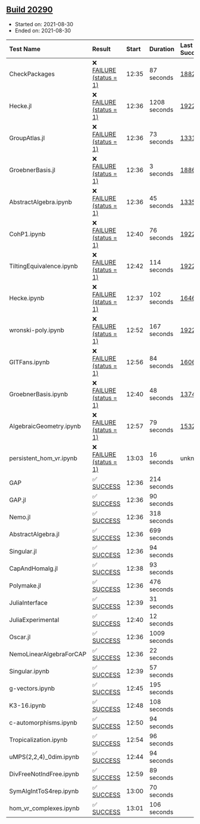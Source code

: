 ## [Build 20290](https://oscarci.mathematik.uni-kl.de/job/oscar/20290/)

* Started on: 2021-08-30
* Ended on: 2021-08-30

| Test Name    | Result | Start | Duration | Last Success | First Failure |
|:-------------|:-------|:------|:---------|:-------------|:--------------|
| CheckPackages | ❌ [FAILURE (status = 1)](https://oscarci.mathematik.uni-kl.de/job/oscar/20290/artifact/logs/build-20290/CheckPackages.log) | 12:35 | 87 seconds | [18822](https://oscarci.mathematik.uni-kl.de/job/oscar/18822/) | [18823](https://oscarci.mathematik.uni-kl.de/job/oscar/18823/) |
| Hecke.jl | ❌ [FAILURE (status = 1)](https://oscarci.mathematik.uni-kl.de/job/oscar/20290/artifact/logs/build-20290/Hecke.jl.log) | 12:36 | 1208 seconds | [19222](https://oscarci.mathematik.uni-kl.de/job/oscar/19222/) | [20152](https://oscarci.mathematik.uni-kl.de/job/oscar/20152/) |
| GroupAtlas.jl | ❌ [FAILURE (status = 1)](https://oscarci.mathematik.uni-kl.de/job/oscar/20290/artifact/logs/build-20290/GroupAtlas.jl.log) | 12:36 | 73 seconds | [13311](https://oscarci.mathematik.uni-kl.de/job/oscar/13311/) | [13312](https://oscarci.mathematik.uni-kl.de/job/oscar/13312/) |
| GroebnerBasis.jl | ❌ [FAILURE (status = 1)](https://oscarci.mathematik.uni-kl.de/job/oscar/20290/artifact/logs/build-20290/GroebnerBasis.jl.log) | 12:36 | 3 seconds | [18864](https://oscarci.mathematik.uni-kl.de/job/oscar/18864/) | [18865](https://oscarci.mathematik.uni-kl.de/job/oscar/18865/) |
| AbstractAlgebra.ipynb | ❌ [FAILURE (status = 1)](https://oscarci.mathematik.uni-kl.de/job/oscar/20290/artifact/logs/build-20290/AbstractAlgebra.ipynb.log) | 12:36 | 45 seconds | [13355](https://oscarci.mathematik.uni-kl.de/job/oscar/13355/) | [13356](https://oscarci.mathematik.uni-kl.de/job/oscar/13356/) |
| CohP1.ipynb | ❌ [FAILURE (status = 1)](https://oscarci.mathematik.uni-kl.de/job/oscar/20290/artifact/logs/build-20290/CohP1.ipynb.log) | 12:40 | 76 seconds | [19222](https://oscarci.mathematik.uni-kl.de/job/oscar/19222/) | [20152](https://oscarci.mathematik.uni-kl.de/job/oscar/20152/) |
| TiltingEquivalence.ipynb | ❌ [FAILURE (status = 1)](https://oscarci.mathematik.uni-kl.de/job/oscar/20290/artifact/logs/build-20290/TiltingEquivalence.ipynb.log) | 12:42 | 114 seconds | [19222](https://oscarci.mathematik.uni-kl.de/job/oscar/19222/) | [20152](https://oscarci.mathematik.uni-kl.de/job/oscar/20152/) |
| Hecke.ipynb | ❌ [FAILURE (status = 1)](https://oscarci.mathematik.uni-kl.de/job/oscar/20290/artifact/logs/build-20290/Hecke.ipynb.log) | 12:37 | 102 seconds | [16463](https://oscarci.mathematik.uni-kl.de/job/oscar/16463/) | [16464](https://oscarci.mathematik.uni-kl.de/job/oscar/16464/) |
| wronski-poly.ipynb | ❌ [FAILURE (status = 1)](https://oscarci.mathematik.uni-kl.de/job/oscar/20290/artifact/logs/build-20290/wronski-poly.ipynb.log) | 12:52 | 167 seconds | [19222](https://oscarci.mathematik.uni-kl.de/job/oscar/19222/) | [20152](https://oscarci.mathematik.uni-kl.de/job/oscar/20152/) |
| GITFans.ipynb | ❌ [FAILURE (status = 1)](https://oscarci.mathematik.uni-kl.de/job/oscar/20290/artifact/logs/build-20290/GITFans.ipynb.log) | 12:56 | 84 seconds | [16068](https://oscarci.mathematik.uni-kl.de/job/oscar/16068/) | [16069](https://oscarci.mathematik.uni-kl.de/job/oscar/16069/) |
| GroebnerBasis.ipynb | ❌ [FAILURE (status = 1)](https://oscarci.mathematik.uni-kl.de/job/oscar/20290/artifact/logs/build-20290/GroebnerBasis.ipynb.log) | 12:40 | 48 seconds | [13748](https://oscarci.mathematik.uni-kl.de/job/oscar/13748/) | [13749](https://oscarci.mathematik.uni-kl.de/job/oscar/13749/) |
| AlgebraicGeometry.ipynb | ❌ [FAILURE (status = 1)](https://oscarci.mathematik.uni-kl.de/job/oscar/20290/artifact/logs/build-20290/AlgebraicGeometry.ipynb.log) | 12:57 | 79 seconds | [15322](https://oscarci.mathematik.uni-kl.de/job/oscar/15322/) | [15323](https://oscarci.mathematik.uni-kl.de/job/oscar/15323/) |
| persistent_hom_vr.ipynb | ❌ [FAILURE (status = 1)](https://oscarci.mathematik.uni-kl.de/job/oscar/20290/artifact/logs/build-20290/persistent_hom_vr.ipynb.log) | 13:03 | 16 seconds | unknown | unknown |
| GAP | ✅ [SUCCESS](https://oscarci.mathematik.uni-kl.de/job/oscar/20290/artifact/logs/build-20290/GAP.log) | 12:36 | 214 seconds |  |  |
| GAP.jl | ✅ [SUCCESS](https://oscarci.mathematik.uni-kl.de/job/oscar/20290/artifact/logs/build-20290/GAP.jl.log) | 12:36 | 90 seconds |  |  |
| Nemo.jl | ✅ [SUCCESS](https://oscarci.mathematik.uni-kl.de/job/oscar/20290/artifact/logs/build-20290/Nemo.jl.log) | 12:36 | 318 seconds |  |  |
| AbstractAlgebra.jl | ✅ [SUCCESS](https://oscarci.mathematik.uni-kl.de/job/oscar/20290/artifact/logs/build-20290/AbstractAlgebra.jl.log) | 12:36 | 699 seconds |  |  |
| Singular.jl | ✅ [SUCCESS](https://oscarci.mathematik.uni-kl.de/job/oscar/20290/artifact/logs/build-20290/Singular.jl.log) | 12:36 | 94 seconds |  |  |
| CapAndHomalg.jl | ✅ [SUCCESS](https://oscarci.mathematik.uni-kl.de/job/oscar/20290/artifact/logs/build-20290/CapAndHomalg.jl.log) | 12:38 | 93 seconds |  |  |
| Polymake.jl | ✅ [SUCCESS](https://oscarci.mathematik.uni-kl.de/job/oscar/20290/artifact/logs/build-20290/Polymake.jl.log) | 12:36 | 476 seconds |  |  |
| JuliaInterface | ✅ [SUCCESS](https://oscarci.mathematik.uni-kl.de/job/oscar/20290/artifact/logs/build-20290/JuliaInterface.log) | 12:39 | 31 seconds |  |  |
| JuliaExperimental | ✅ [SUCCESS](https://oscarci.mathematik.uni-kl.de/job/oscar/20290/artifact/logs/build-20290/JuliaExperimental.log) | 12:40 | 12 seconds |  |  |
| Oscar.jl | ✅ [SUCCESS](https://oscarci.mathematik.uni-kl.de/job/oscar/20290/artifact/logs/build-20290/Oscar.jl.log) | 12:36 | 1009 seconds |  |  |
| NemoLinearAlgebraForCAP | ✅ [SUCCESS](https://oscarci.mathematik.uni-kl.de/job/oscar/20290/artifact/logs/build-20290/NemoLinearAlgebraForCAP.log) | 12:36 | 22 seconds |  |  |
| Singular.ipynb | ✅ [SUCCESS](https://oscarci.mathematik.uni-kl.de/job/oscar/20290/artifact/logs/build-20290/Singular.ipynb.log) | 12:39 | 57 seconds |  |  |
| g-vectors.ipynb | ✅ [SUCCESS](https://oscarci.mathematik.uni-kl.de/job/oscar/20290/artifact/logs/build-20290/g-vectors.ipynb.log) | 12:45 | 195 seconds |  |  |
| K3-16.ipynb | ✅ [SUCCESS](https://oscarci.mathematik.uni-kl.de/job/oscar/20290/artifact/logs/build-20290/K3-16.ipynb.log) | 12:48 | 108 seconds |  |  |
| c-automorphisms.ipynb | ✅ [SUCCESS](https://oscarci.mathematik.uni-kl.de/job/oscar/20290/artifact/logs/build-20290/c-automorphisms.ipynb.log) | 12:50 | 94 seconds |  |  |
| Tropicalization.ipynb | ✅ [SUCCESS](https://oscarci.mathematik.uni-kl.de/job/oscar/20290/artifact/logs/build-20290/Tropicalization.ipynb.log) | 12:54 | 96 seconds |  |  |
| uMPS(2,2,4)_0dim.ipynb | ✅ [SUCCESS](https://oscarci.mathematik.uni-kl.de/job/oscar/20290/artifact/logs/build-20290/uMPS-2-2-4-_0dim.ipynb.log) | 12:44 | 94 seconds |  |  |
| DivFreeNotIndFree.ipynb | ✅ [SUCCESS](https://oscarci.mathematik.uni-kl.de/job/oscar/20290/artifact/logs/build-20290/DivFreeNotIndFree.ipynb.log) | 12:59 | 89 seconds |  |  |
| SymAlgIntToS4rep.ipynb | ✅ [SUCCESS](https://oscarci.mathematik.uni-kl.de/job/oscar/20290/artifact/logs/build-20290/SymAlgIntToS4rep.ipynb.log) | 13:00 | 70 seconds |  |  |
| hom_vr_complexes.ipynb | ✅ [SUCCESS](https://oscarci.mathematik.uni-kl.de/job/oscar/20290/artifact/logs/build-20290/hom_vr_complexes.ipynb.log) | 13:01 | 106 seconds |  |  |
